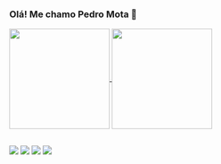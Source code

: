 ### Olá! Me chamo Pedro Mota 👋

<a href="https://github.com/mota-pedro/github-readme-stats">
  <img height=180 align="center" src="https://github-readme-stats.vercel.app/api?username=mota-pedro&show_icons=true&theme=radical" />
</a>
<a href="https://github.com/mota-pedro/convoychat">
  <img height=180 align="center" src="https://github-readme-stats.vercel.app/api/top-langs?username=mota-pedro&layout=compact&langs_count=8&card_width=320&theme=radical" />
</a>

##

<div> 
  <a href="https://www.instagram.com/pedromotagtr" target="_blank"><img src="https://img.shields.io/badge/-Instagram-%23E4405F?style=for-the-badge&logo=instagram&logoColor=white" target="_blank"></a>
  <a href="https://www.discordapp.com/users/365785609278717963" target="_blank"><img src="https://img.shields.io/badge/Discord-7289DA?style=for-the-badge&logo=discord&logoColor=white" target="_blank"></a> 
  <a href = "mailto:pedrohmrito@gmail.com"><img src="https://img.shields.io/badge/-Gmail-%23333?style=for-the-badge&logo=gmail&logoColor=white" target="_blank"></a>
  <a href="https://www.linkedin.com/in/pedro-mota-501b09282" target="_blank"><img src="https://img.shields.io/badge/-LinkedIn-%230077B5?style=for-the-badge&logo=linkedin&logoColor=white" target="_blank"></a> 
</div>

<!--
**mota-pedro/mota-pedro** is a ✨ _special_ ✨ repository because its `README.md` (this file) appears on your GitHub profile.

Here are some ideas to get you started:

- 🔭 I’m currently working on ...
- 🌱 I’m currently learning ...
- 👯 I’m looking to collaborate on ...
- 🤔 I’m looking for help with ...
- 💬 Ask me about ...
- 📫 How to reach me: ...
- 😄 Pronouns: ...
- ⚡ Fun fact: ...
-->
